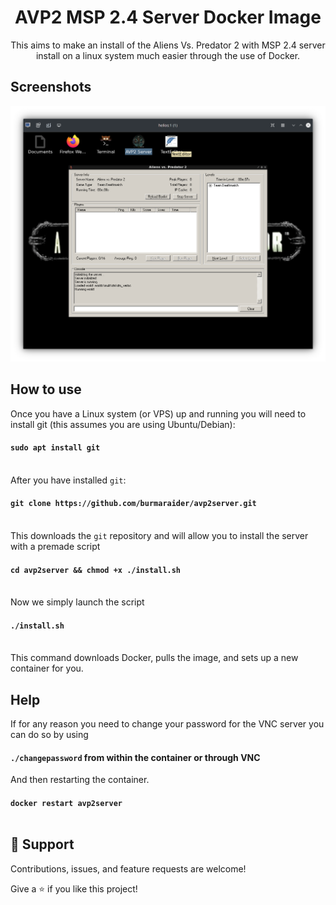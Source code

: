 <h1 align="center"><project-name>AVP2 MSP 2.4 Server Docker Image</h1>

<p align="center"><project-description>This aims to make an install of the Aliens Vs. Predator 2 with MSP 2.4 server install on a linux system much easier through the use of Docker.</p>

## Screenshots

![Home Page](/screenshots/1.png "Home Page")

## How to use

Once you have a Linux system (or VPS) up and running you will need to install git (this assumes you are using Ubuntu/Debian):

#### `sudo apt install git`<br /><br />

After you have installed `git`:

#### `git clone https://github.com/burmaraider/avp2server.git`<br /><br />

This downloads the `git` repository and will allow you to install the server with a premade script

#### `cd avp2server && chmod +x ./install.sh`<br /><br />

Now we simply launch the script

#### `./install.sh`<br /><br />

This command downloads Docker, pulls the image, and sets up a new container for you.

## Help

If for any reason you need to change your password for the VNC server you can do so by using 

#### `./changepassword` from within the container or through VNC

And then restarting the container.

#### `docker restart avp2server`<br/> <br/>

## 🤝 Support

Contributions, issues, and feature requests are welcome!

Give a ⭐️ if you like this project!
